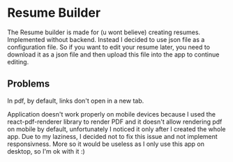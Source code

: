 # Resume Builder

The Resume builder is made for (u wont believe) creating resumes. Implemented without backend. Instead I decided to use json file as a configuration file. So if you want to edit your resume later, you need to download it as a json file and then upload this file into the app to continue editing.

## Problems

In pdf, by default, links don't open in a new tab.

Application doesn't work properly on mobile devices because I used the react-pdf-renderer library to render PDF and it doesn't allow rendering pdf on mobile by default, unfortunately I noticed it only after I created the whole app. Due to my laziness, I decided not to fix this issue and not implement responsivness. More so it would be useless as I only use this app on desktop, so I'm ok with it :)
